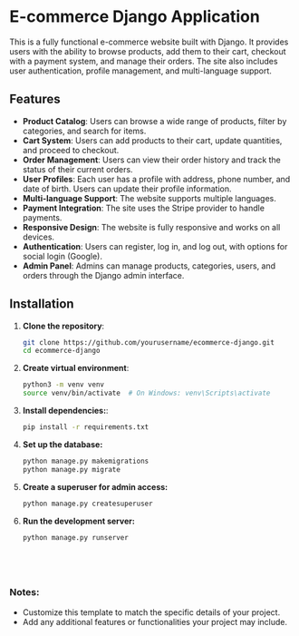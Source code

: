 # E-commerce Django Application

This is a fully functional e-commerce website built with Django. It provides users with the ability to browse products, add them to their cart, checkout with a payment system, and manage their orders. The site also includes user authentication, profile management, and multi-language support.

## Features

- **Product Catalog**: Users can browse a wide range of products, filter by categories, and search for items.
- **Cart System**: Users can add products to their cart, update quantities, and proceed to checkout.
- **Order Management**: Users can view their order history and track the status of their current orders.
- **User Profiles**: Each user has a profile with address, phone number, and date of birth. Users can update their profile information.
- **Multi-language Support**: The website supports multiple languages.
- **Payment Integration**: The site uses the Stripe provider to handle payments.
- **Responsive Design**: The website is fully responsive and works on all devices.
- **Authentication**: Users can register, log in, and log out, with options for social login (Google).
- **Admin Panel**: Admins can manage products, categories, users, and orders through the Django admin interface.

## Installation

1. **Clone the repository**:
   ```bash
   git clone https://github.com/yourusername/ecommerce-django.git
   cd ecommerce-django
   
2. **Create virtual environment**:
   ```bash
   python3 -m venv venv
   source venv/bin/activate  # On Windows: venv\Scripts\activate
   
3. **Install dependencies:**:
   ```bash
   pip install -r requirements.txt

4. **Set up the database:**
   ```bash
   python manage.py makemigrations
   python manage.py migrate

5. **Create a superuser for admin access:**
   ```bash
   python manage.py createsuperuser
   
6. **Run the development server:**
   ```bash
   python manage.py runserver






### Notes:
- Customize this template to match the specific details of your project.
- Add any additional features or functionalities your project may include.
